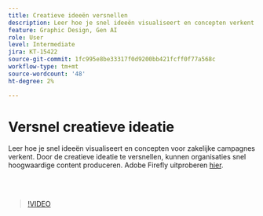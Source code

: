 ```yaml
---
title: Creatieve ideeën versnellen
description: Leer hoe je snel ideeën visualiseert en concepten verkent voor zakelijke campagnes
feature: Graphic Design, Gen AI
role: User
level: Intermediate
jira: KT-15422
source-git-commit: 1fc995e8be33317f0d9200bb421fcff0f77a568c
workflow-type: tm+mt
source-wordcount: '48'
ht-degree: 2%

---
```


# Versnel creatieve ideatie

Leer hoe je snel ideeën visualiseert en concepten voor zakelijke campagnes verkent. Door de creatieve ideatie te versnellen, kunnen organisaties snel hoogwaardige content produceren. Adobe Firefly uitproberen [hier](https://firefly.adobe.com/).

<br> 

>[!VIDEO](https://video.tv.adobe.com/v/3428827?quality=12&learn=on&hidetitle=true)
